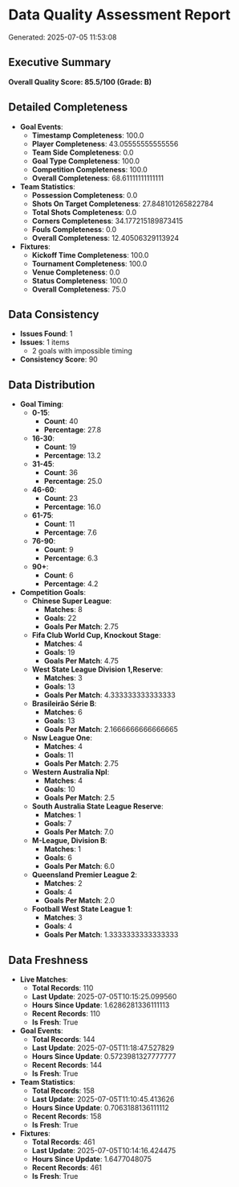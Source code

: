 # Data Quality Assessment Report

Generated: 2025-07-05 11:53:08

## Executive Summary

**Overall Quality Score: 85.5/100 (Grade: B)**

## Detailed Completeness

- **Goal Events**:
  - **Timestamp Completeness**: 100.0
  - **Player Completeness**: 43.05555555555556
  - **Team Side Completeness**: 0.0
  - **Goal Type Completeness**: 100.0
  - **Competition Completeness**: 100.0
  - **Overall Completeness**: 68.61111111111111
- **Team Statistics**:
  - **Possession Completeness**: 0.0
  - **Shots On Target Completeness**: 27.848101265822784
  - **Total Shots Completeness**: 0.0
  - **Corners Completeness**: 34.177215189873415
  - **Fouls Completeness**: 0.0
  - **Overall Completeness**: 12.40506329113924
- **Fixtures**:
  - **Kickoff Time Completeness**: 100.0
  - **Tournament Completeness**: 100.0
  - **Venue Completeness**: 0.0
  - **Status Completeness**: 100.0
  - **Overall Completeness**: 75.0

## Data Consistency

- **Issues Found**: 1
- **Issues**: 1 items
  - 2 goals with impossible timing
- **Consistency Score**: 90

## Data Distribution

- **Goal Timing**:
  - **0-15**:
    - **Count**: 40
    - **Percentage**: 27.8
  - **16-30**:
    - **Count**: 19
    - **Percentage**: 13.2
  - **31-45**:
    - **Count**: 36
    - **Percentage**: 25.0
  - **46-60**:
    - **Count**: 23
    - **Percentage**: 16.0
  - **61-75**:
    - **Count**: 11
    - **Percentage**: 7.6
  - **76-90**:
    - **Count**: 9
    - **Percentage**: 6.3
  - **90+**:
    - **Count**: 6
    - **Percentage**: 4.2
- **Competition Goals**:
  - **Chinese Super League**:
    - **Matches**: 8
    - **Goals**: 22
    - **Goals Per Match**: 2.75
  - **Fifa Club World Cup, Knockout Stage**:
    - **Matches**: 4
    - **Goals**: 19
    - **Goals Per Match**: 4.75
  - **West State League Division 1,Reserve**:
    - **Matches**: 3
    - **Goals**: 13
    - **Goals Per Match**: 4.333333333333333
  - **Brasileirão Série B**:
    - **Matches**: 6
    - **Goals**: 13
    - **Goals Per Match**: 2.1666666666666665
  - **Nsw League One**:
    - **Matches**: 4
    - **Goals**: 11
    - **Goals Per Match**: 2.75
  - **Western Australia Npl**:
    - **Matches**: 4
    - **Goals**: 10
    - **Goals Per Match**: 2.5
  - **South Australia State League Reserve**:
    - **Matches**: 1
    - **Goals**: 7
    - **Goals Per Match**: 7.0
  - **M-League, Division B**:
    - **Matches**: 1
    - **Goals**: 6
    - **Goals Per Match**: 6.0
  - **Queensland Premier League 2**:
    - **Matches**: 2
    - **Goals**: 4
    - **Goals Per Match**: 2.0
  - **Football West State League 1**:
    - **Matches**: 3
    - **Goals**: 4
    - **Goals Per Match**: 1.3333333333333333

## Data Freshness

- **Live Matches**:
  - **Total Records**: 110
  - **Last Update**: 2025-07-05T10:15:25.099560
  - **Hours Since Update**: 1.6286281336111113
  - **Recent Records**: 110
  - **Is Fresh**: True
- **Goal Events**:
  - **Total Records**: 144
  - **Last Update**: 2025-07-05T11:18:47.527829
  - **Hours Since Update**: 0.5723981327777777
  - **Recent Records**: 144
  - **Is Fresh**: True
- **Team Statistics**:
  - **Total Records**: 158
  - **Last Update**: 2025-07-05T11:10:45.413626
  - **Hours Since Update**: 0.7063188136111112
  - **Recent Records**: 158
  - **Is Fresh**: True
- **Fixtures**:
  - **Total Records**: 461
  - **Last Update**: 2025-07-05T10:14:16.424475
  - **Hours Since Update**: 1.6477048075
  - **Recent Records**: 461
  - **Is Fresh**: True

